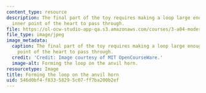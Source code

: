 ```yaml
---
content_type: resource
description: The final part of the toy requires making a loop large enough for the
  inner point of the heart to pass through.
file: https://ol-ocw-studio-app-qa.s3.amazonaws.com/courses/3-a04-modern-blacksmithing-and-physical-metallurgy-fall-2008/546d0bf4f83358295c07ff7ba200b2ef_130.jpg
file_type: image/jpeg
image_metadata:
  caption: The final part of the toy requires making a loop large enough for the inner
    point of the heart to pass through.
  credit: 'Credit: Image courtesy of MIT OpenCourseWare.'
  image-alt: Forming the loop on the anvil horn.
resourcetype: Image
title: Forming the loop on the anvil horn
uid: 546d0bf4-f833-5829-5c07-ff7ba200b2ef
---
```

